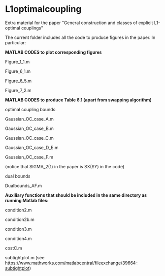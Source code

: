 # L1optimalcoupling
Extra material for the paper "General construction and classes of explicit L1-optimal couplings"

The current folder includes all the code to produce figures in the paper. In particular:

**MATLAB CODES to plot corresponding figures**

Figure_1_1.m

Figure_6_1.m

Figure_6_5.m

Figure_7_2.m

**MATLAB CODES to produce Table 6.1 (apart from swapping algorithm)**

optimal coupling bounds:

Gaussian_OC_case_A.m

Gaussian_OC_case_B.m

Gaussian_OC_case_C.m

Gaussian_OC_case_D_E.m

Gaussian_OC_case_F.m

(notice that SIGMA_2(1) in the paper is SX(SY) in the code)

dual bounds

Dualbounds_AF.m

**Auxiliary functions that should be included in the same directory as running Matlab files:**

condition2.m

condition2b.m

condition3.m

condition4.m

costC.m

subtightplot.m (see https://www.mathworks.com/matlabcentral/fileexchange/39664-subtightplot)

